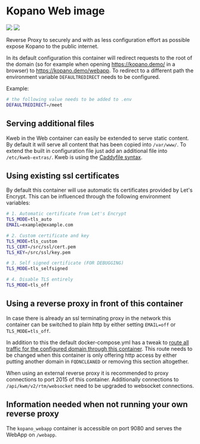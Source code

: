 # Kopano Web image

[![](https://images.microbadger.com/badges/image/zokradonh/kopano_web.svg)](https://microbadger.com/images/zokradonh/kopano_web "Microbadger size/labels") [![](https://images.microbadger.com/badges/version/zokradonh/kopano_web.svg)](https://microbadger.com/images/zokradonh/kopano_web "Microbadger version")

Reverse Proxy to securely and with as less configuration effort as possible expose Kopano to the public internet.

In its default configuration this container will redirect requests to the root of the domain (so for example when opening https://kopano.demo/ in a browser) to https://kopano.demo/webapp. To redirect to a different path the environment variable `DEFAULTREDIRECT` needs to be configured.

Example:

```bash
# the following value needs to be added to .env
DEFAULTREDIRECT=/meet
```

## Serving additional files

Kweb in the Web container can easily be extended to serve static content. By default it will serve all content that has been copied into `/var/www/`. To extend the built in configuration file just add an additional file into `/etc/kweb-extras/`. Kweb is using the [Caddyfile syntax](https://caddyserver.com/v1/docs/caddyfile).

## Using existing ssl certificates

By default this container will use automatic tls certificates provided by Let's Encrypt. This can be influenced through the following environment variables:

```bash
# 1. Automatic certificate from Let's Encrypt
TLS_MODE=tls_auto
EMAIL=example@example.com

# 2. Custom certificate and key
TLS_MODE=tls_custom
TLS_CERT=/src/ssl/cert.pem
TLS_KEY=/src/ssl/key.pem

# 3. Self signed certificate (FOR DEBUGGING)
TLS_MODE=tls_selfsigned

# 4. Disable TLS entirely
TLS_MODE=tls_off
```

## Using a reverse proxy in front of this container

In case there is already an ssl terminating proxy in the network this container can be switched to plain http by either setting `EMAIL=off` or `TLS_MODE=tls_off`.

In addition to this the default docker-compose.yml has a tweak to [route all traffic for the configured domain through this container](https://github.com/zokradonh/kopano-docker/blob/3572fc74e7054c9774985e69aeed745f9e5d1a4f/docker-compose.yml#L19-L20). This route needs to be changed when this container is only offering http access by either putting another domain in `FQDNCLEANED` or removing this section altogether.

When using an external reverse proxy it is recommended to proxy connections to port 2015 of this container. Additionally connections to `/api/kwm/v2/rtm/websocket` need to be upgraded to websocket connections.

## Information needed when not running your own reverse proxy

The `kopano_webapp` container is accessible on port 9080 and serves the WebApp on `/webapp`.
